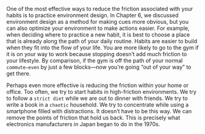 One of the most effective ways to reduce the friction associated with
your habits is to practice environment design. In Chapter 6, we
discussed environment design as a method for making cues more
obvious, but you can also optimize your environment to make actions
easier. For example, when deciding where to practice a new habit, it is
best to choose a place that is already along the path of your daily
routine. Habits are easier to build when they fit into the flow of your
life. You are more likely to go to the gym if it is on your way to work
because stopping doesn’t add much friction to your lifestyle. By
comparison, if the gym is off the path of your normal `commute—even`
by just a few blocks—now you’re going “out of your way” to get there.

Perhaps even more effective is reducing the friction within your
home or office. Too often, we try to start habits in high-friction
environments. We try to follow a `strict diet` while we are out to dinner
with friends. We try to write a book in a `chaotic` household. We try to
concentrate while using a smartphone filled with distractions. It
doesn’t have to be this way. We can remove the points of friction that
hold us back. This is precisely what electronics manufacturers in
Japan began to do in the 1970s.